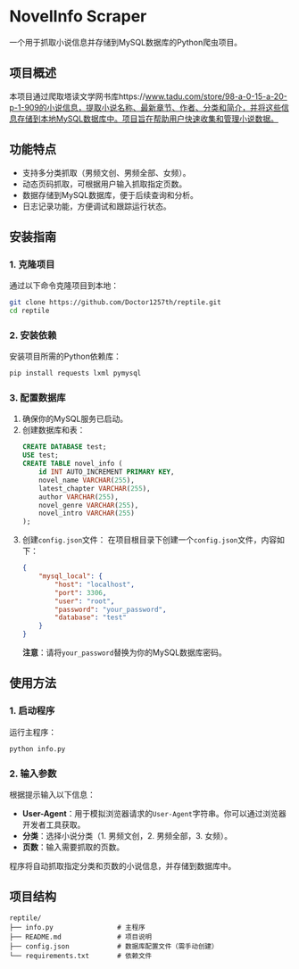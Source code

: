 # NovelInfo Scraper

一个用于抓取小说信息并存储到MySQL数据库的Python爬虫项目。

## 项目概述
本项目通过爬取塔读文学网书库https://www.tadu.com/store/98-a-0-15-a-20-p-1-909的小说信息，提取小说名称、最新章节、作者、分类和简介，并将这些信息存储到本地MySQL数据库中。项目旨在帮助用户快速收集和管理小说数据。

## 功能特点
- 支持多分类抓取（男频文创、男频全部、女频）。
- 动态页码抓取，可根据用户输入抓取指定页数。
- 数据存储到MySQL数据库，便于后续查询和分析。
- 日志记录功能，方便调试和跟踪运行状态。

## 安装指南
### 1. 克隆项目
通过以下命令克隆项目到本地：
```bash
git clone https://github.com/Doctor1257th/reptile.git
cd reptile
```

### 2. 安装依赖
安装项目所需的Python依赖库：
```bash
pip install requests lxml pymysql
```

### 3. 配置数据库
1. 确保你的MySQL服务已启动。
2. 创建数据库和表：
   ```sql
   CREATE DATABASE test;
   USE test;
   CREATE TABLE novel_info (
       id INT AUTO_INCREMENT PRIMARY KEY,
       novel_name VARCHAR(255),
       latest_chapter VARCHAR(255),
       author VARCHAR(255),
       novel_genre VARCHAR(255),
       novel_intro VARCHAR(255)
   );
   ```
3. 创建`config.json`文件：
   在项目根目录下创建一个`config.json`文件，内容如下：
   ```json
   {
       "mysql_local": {
           "host": "localhost",
           "port": 3306,
           "user": "root",
           "password": "your_password",
           "database": "test"
       }
   }
   ```
   **注意**：请将`your_password`替换为你的MySQL数据库密码。

## 使用方法
### 1. 启动程序
运行主程序：
```bash
python info.py
```

### 2. 输入参数
根据提示输入以下信息：
- **User-Agent**：用于模拟浏览器请求的`User-Agent`字符串。你可以通过浏览器开发者工具获取。
- **分类**：选择小说分类（1. 男频文创，2. 男频全部，3. 女频）。
- **页数**：输入需要抓取的页数。

程序将自动抓取指定分类和页数的小说信息，并存储到数据库中。

## 项目结构
```
reptile/
├── info.py                # 主程序
├── README.md              # 项目说明
├── config.json            # 数据库配置文件（需手动创建）
└── requirements.txt       # 依赖文件
```
